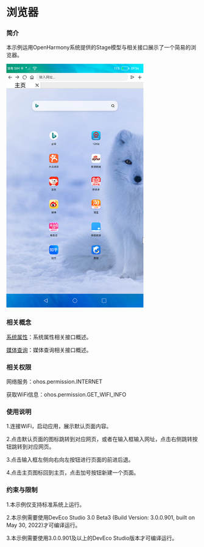 # 浏览器

### 简介

本示例运用OpenHarmony系统提供的Stage模型与相关接口展示了一个简易的浏览器。 

![](screenshots/device/home.png)

### 相关概念

[系统属性](https://gitee.com/openharmony/docs/blob/master/zh-cn/application-dev/reference/apis/js-apis-system-parameter.md)：系统属性相关接口概述。

[媒体查询](https://gitee.com/openharmony/docs/blob/master/zh-cn/application-dev/reference/apis/js-apis-mediaquery.md)：媒体查询相关接口概述。


### 相关权限

网络服务：ohos.permission.INTERNET

获取WiFi信息：ohos.permission.GET_WIFI_INFO

### 使用说明

1.连接WiFi，启动应用，展示默认页面内容。

2.点击默认页面的图标跳转到对应网页，或者在输入框输入网址，点击右侧跳转按钮跳转到对应网页。

3.点击输入框左侧向右向左按钮进行页面的前进后退。

4.点击主页图标回到主页，点击加号按钮新建一个页面。

###  约束与限制

1.本示例仅支持标准系统上运行。

2.本示例需要使用DevEco Studio 3.0 Beta3 (Build Version: 3.0.0.901, built on May 30, 2022)才可编译运行。

3.本示例需要使用3.0.0.901及以上的DevEco Studio版本才可编译运行。
